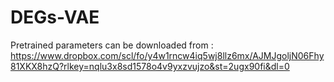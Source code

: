 # DEGs-VAE
Pretrained parameters can be downloaded from : https://www.dropbox.com/scl/fo/y4w1rncw4iq5wj8llz6mx/AJMJgoljN06Fhy81XKX8hzQ?rlkey=nqlu3x8sd1578o4v9yxzvujzo&st=2ugx90fi&dl=0
